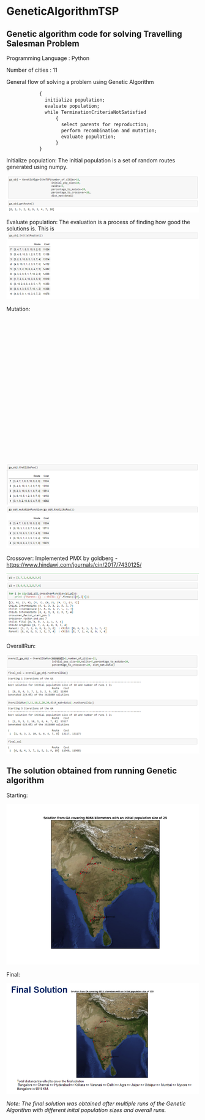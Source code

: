 # GeneticAlgorithmTSP
## Genetic algorithm code for solving Travelling Salesman Problem

Programming Language : Python

Number of cities : 11

General flow of solving a problem using Genetic Algorithm

                {
                  initialize population;
                  evaluate population;
                  while TerminationCriteriaNotSatisfied
                      {
                        select parents for reproduction;
                        perform recombination and mutation;
                        evaluate population;
                      }
                }

Initialize population:
The initial population is a set of random routes generated using numpy.

<img src = "img/route_generation.PNG">

Evaluate population:
The evaluation is a process of finding how good the solutions is. This is <img src = "img/initial_population_cost.PNG">

Mutation:

<img src = "img/mutation.gif">

<img src = "img/mutation.PNG" >

Crossover:
Implemented PMX by goldberg - https://www.hindawi.com/journals/cin/2017/7430125/

<img src = "img/pmxcrossover_exp.jpg" >

OverallRun:

<img src = "img/overall_run.PNG" >

## The solution obtained from running Genetic algorithm

Starting:

<img src = "img/start.png" >

Final:

<img src = "img/final.PNG" >

_Note: The final solution was obtained after multiple runs of the Genetic Algorithm with different inital population sizes and overall runs._
